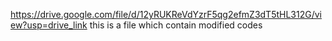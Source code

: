 https://drive.google.com/file/d/12yRUKReVdYzrF5qg2efmZ3dT5tHL312G/view?usp=drive_link this is a file which contain modified codes
